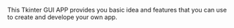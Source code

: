 This Tkinter GUI APP provides you basic idea and features that you can use to create and develope your own app.
